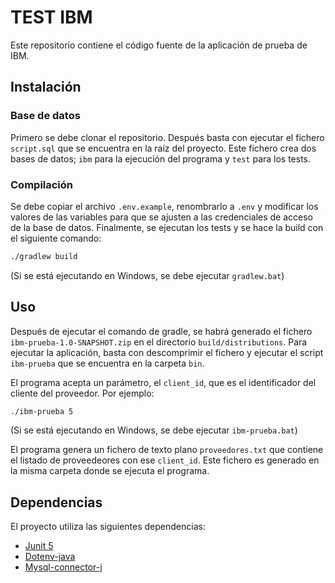 # TEST IBM #
Este repositorio contiene el código fuente de la aplicación de prueba de IBM.

## Instalación ##
### Base de datos ###
Primero se debe clonar el repositorio. Después basta con ejecutar el fichero `script.sql` que se encuentra en la raíz del proyecto. 
Este fichero crea dos bases de datos; `ibm` para la ejecución del programa y `test` para los tests.
### Compilación ###
Se debe copiar el archivo `.env.example`, renombrarlo a `.env` y modificar los valores de las variables para que se ajusten a las credenciales de acceso de la base de datos.
Finalmente, se ejecutan los tests y se hace la build con el siguiente comando:

```bash
./gradlew build
```
(Si se está ejecutando en Windows, se debe ejecutar `gradlew.bat`)

## Uso ##
Después de ejecutar el comando de gradle, se habrá generado el fichero `ibm-prueba-1.0-SNAPSHOT.zip` en el directorio `build/distributions`.
Para ejecutar la aplicación, basta con descomprimir el fichero y ejecutar el script `ibm-prueba` que se encuentra en la carpeta `bin`.

El programa acepta un parámetro, el `client_id`, que es el identificador del cliente del proveedor. Por ejemplo:

```bash
./ibm-prueba 5
```
(Si se está ejecutando en Windows, se debe ejecutar `ibm-prueba.bat`)

El programa genera un fichero de texto plano `proveedores.txt` que contiene el listado de proveedeores con ese `client_id`.
Este fichero es generado en la misma carpeta donde se ejecuta el programa.

## Dependencias ##
El proyecto utiliza las siguientes dependencias:
- [Junit 5](https://junit.org/junit5/)
- [Dotenv-java](https://github.com/cdimascio/dotenv-java)
- [Mysql-connector-j](https://mvnrepository.com/artifact/com.mysql/mysql-connector-j)